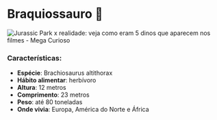 # Braquiossauro​ :lizard:

![Jurassic Park x realidade: veja como eram 5 dinos que aparecem nos filmes -  Mega Curioso](https://mega.ibxk.com.br/2017/06/27/27121045609469.jpg?ims=610x)

### Características:

- **Espécie**: Brachiosaurus altithorax
- **Hábito alimentar**: herbívoro
- **Altura**: 12 metros
- **Comprimento**: 23 metros
- **Peso**: até 80 toneladas
- **Onde vivia**: Europa, América do Norte e África

